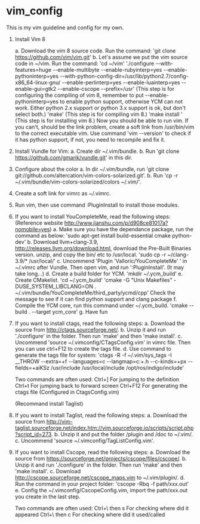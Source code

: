 # vim_config
This is my vim guideline and config for my own.

1. Install Vim 8

	a. 	Download the vim 8 source code. Run the command:
		'git clone https://github.com/vim/vim.git'
	b. 	Let's assume we put the vim source code in ~/vim.
		Run the command:
		'cd ~/vim'
		'./configure --with-features=huge             --enable-multibyte             --enable-rubyinterp=yes             --enable-pythoninterp=yes             --with-python-config-dir=/usr/lib/python2.7/config-x86_64-linux-gnu/                  --enable-perlinterp=yes             --enable-luainterp=yes             --enable-gui=gtk2 --enable-cscope --prefix=/usr'   (This step is for configuring the compiling of vim 8, remember to put --enable-pythoninterp=yes to enable python support, otherwise YCM can not work. Either python 2.x support or python 3.x support is ok, but don't select both.)
		'make'     (This step is for compiling vim 8.)
		'make install '      (This step is for installing vim 8.)
		Now you should be able to run vim.
		If you can't, should be the link problem, create a soft link from /usr/bin/vim to the correct executable vim.
		Use command 'vim --version' to check if it has python support, if not, you need to recompile and fix it.
2. Install Vundle for Vim:
	a.	Create dir ~/.vim/bundle.
	b.	Run 'git clone https://github.com/gmarik/vundle.git' in this dir.

3. Configure about the color
	a.	In dir ~/.vim/bundle, run 'git clone git://github.com/altercation/vim-colors-solarized.git'.
	b.	Run 'cp -r ~/.vim/bundle/vim-colors-solarized/colors ~/.vim/'.

4. Create a soft link for vimrc as ~/.vimrc.

5. Run vim, then use command :PluginInstall to install those modules.

6. If you want to install YouCompleteMe, read the following steps:(Reference website http://www.jianshu.com/p/d908ce81017a?nomobile=yes)
	a. 	Make sure you have the dependance package, run the command as below:
		'sudo apt-get install build-essential cmake python-dev'
	b.	Download llvm+clang-3.9, http://releases.llvm.org/download.html, download the Pre-Built Binaries version. unzip, and copy the bin/ etc to /usr/local.
		'sudo cp -r ~/clang-3.9/* /usr/local/'
	c.	Uncommend 'Plugin 'Valloric/YouCompleteMe' ' in ~/.vimrc after Vundle.
		Then open vim, and run ':PluginInstall'.
		(It may take long...)
	d.	Create a build folder for YCM.
		'mkdir ~/.ycm_build'
	e.	Create CMakelist.
		'cd ~/.ycm_build'
		'cmake -G "Unix Makefiles" -DUSE_SYSTEM_LIBCLANG=ON . ~/.vim/bundle/YouCompleteMe/third_party/ycmd/cpp'
		Check the message to see if it can find python support and clang package
	f.	Compile the YCM core, run this command under ~/.ycm_build.
		'cmake --build . --target ycm_core'
	g.	Have fun

7.	If you want to install ctags, read the following steps:
	a.	Download the source from http://ctags.sourceforge.net/.
	b.	Unzip it and run './configure' in the folder. Then run 'make' and then 'make install'.
	c.	Uncommend 'source ~/.vimconfig/CTagsConfig.vim' in vimrc file. Then you can use ctrl+F12 to create the tags file.
	d.	Use command to generate the tags file for system:
		'ctags -R -f ~/.vim/sys_tags -I __THROW --extra=+f --languages=c --langmap=c:+.h --c-kinds=+px --fields=+aiKSz /usr/include /usr/local/include /opt/ros/indigo/include'

	Two commands are often used:
	Ctrl+]	For jumping to the definition
	Ctrl+t	For jumping back to forward screen
	Ctrl+F12	For generating the ctags file (Configured in CtagsConfig.vim)

	(Recommand install Taglist)

8.	If you want to install Taglist, read the following steps:
	a.	Download the source from http://vim-taglist.sourceforge.net/index.htm://vim.sourceforge.io/scripts/script.php?script_id=273.
	b.	Unzip it and put the folder /plugin and /doc to ~/.vim/.
	c.	Uncommend 'source ~/.vimconfig/TagListConfig.vim'.

9.	If you want to install Cscope, read the following steps:
	a.	Download the source from https://sourceforge.net/projects/cscope/files/cscope/.
	b.	Unzip it and run './configure' in the folder. Then run 'make' and then 'make install'.
	c.	Download http://cscope.sourceforge.net/cscope_maps.vim to ~/.vim/plugin/.
	d.	Run the command in your project folder:
		'cscope -Rbq -f path/xxx.out'
	e.	Config the ~/.vimconfig/CscopeConfig.vim, import the path/xxx.out you create in the last step.

	Two commands are often used:
	Ctrl+\ then s	For checking where did it appeared
	Ctrl+\ then c	For checking where did it used/called
